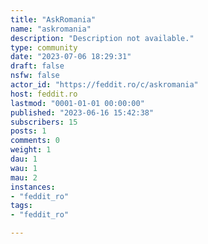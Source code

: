 ```yaml
---
title: "AskRomania" 
name: "askromania"
description: "Description not available."
type: community
date: "2023-07-06 18:29:31"
draft: false
nsfw: false
actor_id: "https://feddit.ro/c/askromania"
host: feddit.ro
lastmod: "0001-01-01 00:00:00"
published: "2023-06-16 15:42:38"
subscribers: 15
posts: 1
comments: 0
weight: 1
dau: 1
wau: 1
mau: 2
instances:
- "feddit_ro"
tags: 
- "feddit_ro"

---
```

